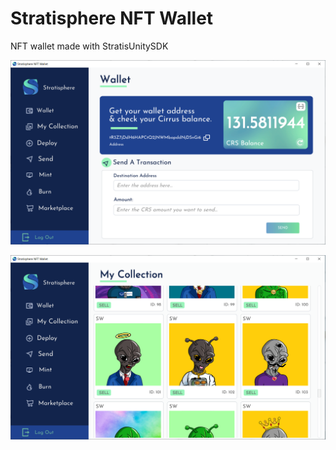 # Stratisphere NFT Wallet



NFT wallet made with StratisUnitySDK



![](.\Img\1.PNG)





![](.\Img\2.PNG)